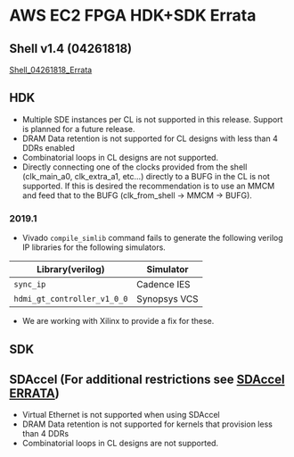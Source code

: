 
# AWS EC2 FPGA HDK+SDK Errata

## Shell v1.4 (04261818)
[Shell\_04261818_Errata](./hdk/docs/AWS_Shell_ERRATA.md)

## HDK
* Multiple SDE instances per CL is not supported in this release. Support is planned for a future release.
* DRAM Data retention is not supported for CL designs with less than 4 DDRs enabled
* Combinatorial loops in CL designs are not supported.
* Directly connecting one of the clocks provided from the shell (clk_main_a0, clk_extra_a1, etc...) directly to a BUFG in the CL is not supported.  If this is desired the recommendation is to use an MMCM and feed that to the BUFG (clk_from_shell -> MMCM -> BUFG).

### 2019.1 
* Vivado `compile_simlib` command fails to generate the following verilog IP libraries for the following simulators.

| Library(verilog) | Simulator |
|---|---|
| `sync_ip` | Cadence IES |
| `hdmi_gt_controller_v1_0_0` | Synopsys VCS |
* We are working with Xilinx to provide a fix for these.

## SDK

## SDAccel (For additional restrictions see [SDAccel ERRATA](./SDAccel/ERRATA.md))
* Virtual Ethernet is not supported when using SDAccel
* DRAM Data retention is not supported for kernels that provision less than 4 DDRs
* Combinatorial loops in CL designs are not supported. 
